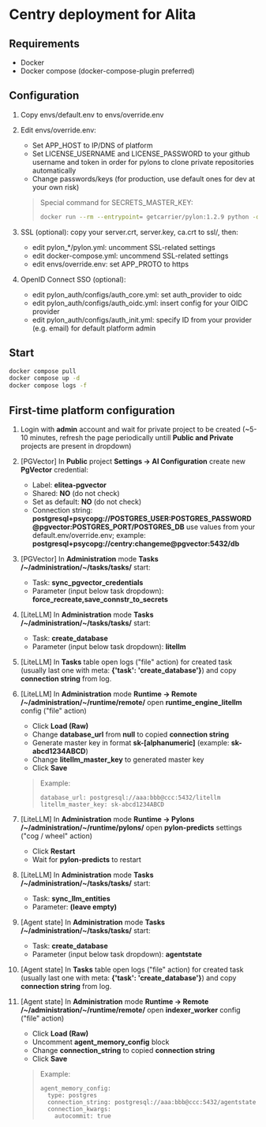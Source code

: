 # Centry deployment for Alita


## Requirements
- Docker
- Docker compose (docker-compose-plugin preferred)


## Configuration
1. Copy envs/default.env to envs/override.env


2. Edit envs/override.env:
    - Set APP_HOST to IP/DNS of platform
    - Set LICENSE_USERNAME and LICENSE_PASSWORD to your github username and token in order for pylons to clone private repositories automatically
    - Change passwords/keys (for production, use default ones for dev at your own risk)
    > Special command for SECRETS_MASTER_KEY:
    > ```sh
    > docker run --rm --entrypoint= getcarrier/pylon:1.2.9 python -c 'from cryptography.fernet import Fernet; print(Fernet.generate_key().decode())'
    > ```


3. SSL (optional): copy your server.crt, server.key, ca.crt to ssl/, then:
    - edit pylon_*/pylon.yml: uncomment SSL-related settings
    - edit docker-compose.yml: uncommend SSL-related settings
    - edit envs/override.env: set APP_PROTO to https


4. OpenID Connect SSO (optional):
    - edit pylon_auth/configs/auth_core.yml: set auth_provider to oidc
    - edit pylon_auth/configs/auth_oidc.yml: insert config for your OIDC provider
    - edit pylon_auth/configs/auth_init.yml: specify ID from your provider (e.g. email) for default platform admin


## Start
```sh
docker compose pull
docker compose up -d
docker compose logs -f
```


## First-time platform configuration
1. Login with **admin** account and wait for private project to be created (~5-10 minutes, refresh the page periodically untill **Public and Private** projects are present in dropdown)


2. [PGVector] In **Public** project **Settings -> AI Configuration** create new **PgVector** credential:
    - Label: **elitea-pgvector**
    - Shared: **NO** (do not check)
    - Set as default: **NO** (do not check)
    - Connection string: **postgresql+psycopg://POSTGRES\_USER:POSTGRES\_PASSWORD@pgvector:POSTGRES\_PORT/POSTGRES\_DB** use values from your default.env/override.env; example: **postgresql+psycopg://centry:changeme@pgvector:5432/db**


3. [PGVector] In **Administration** mode **Tasks** **/\~/administration/\~/tasks/tasks/** start:
    - Task: **sync\_pgvector\_credentials**
    - Parameter (input below task dropdown): **force\_recreate,save\_connstr\_to\_secrets**


4. [LiteLLM] In **Administration** mode **Tasks** **/\~/administration/\~/tasks/tasks/** start:
    - Task: **create\_database**
    - Parameter (input below task dropdown): **litellm**


5. [LiteLLM] In **Tasks** table open logs ("file" action) for created task (usually last one with meta: **{'task': 'create\_database'}**) and copy **connection string** from log.


6. [LiteLLM] In **Administration** mode **Runtime -> Remote** **/\~/administration/\~/runtime/remote/** open **runtime\_engine\_litellm** config ("file" action)
    - Click **Load (Raw)**
    - Change **database\_url** from **null** to copied **connection string**
    - Generate master key in format **sk-[alphanumeric]** (example: **sk-abcd1234ABCD**)
    - Change **litellm\_master\_key** to generated master key
    - Click **Save**
    > Example:
    > ```
    > database_url: postgresql://aaa:bbb@ccc:5432/litellm
    > litellm_master_key: sk-abcd1234ABCD
    > ```


7. [LiteLLM] In **Administration** mode **Runtime -> Pylons** **/\~/administration/\~/runtime/pylons/** open **pylon-predicts** settings ("cog / wheel" action)
    - Click **Restart**
    - Wait for **pylon-predicts** to restart


8. [LiteLLM] In **Administration** mode **Tasks** **/\~/administration/\~/tasks/tasks/** start:
    - Task: **sync\_llm\_entities**
    - Parameter: **(leave empty)**


9. [Agent state] In **Administration** mode **Tasks** **/\~/administration/\~/tasks/tasks/** start:
    - Task: **create\_database**
    - Parameter (input below task dropdown): **agentstate**


10. [Agent state] In **Tasks** table open logs ("file" action) for created task (usually last one with meta: **{'task': 'create\_database'}**) and copy **connection string** from log.


11. [Agent state] In **Administration** mode **Runtime -> Remote** **/\~/administration/\~/runtime/remote/** open **indexer\_worker** config ("file" action)
    - Click **Load (Raw)**
    - Uncomment **agent_memory_config** block
    - Change **connection\_string** to copied **connection string**
    - Click **Save**
    > Example:
    > ```
    > agent_memory_config:
    >   type: postgres
    >   connection_string: postgresql://aaa:bbb@ccc:5432/agentstate
    >   connection_kwargs:
    >     autocommit: true
    > ```
